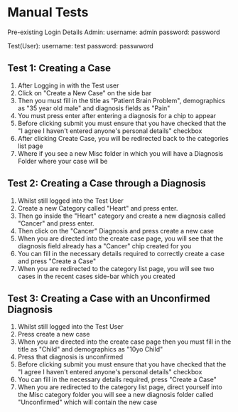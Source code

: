 # Manual Tests
Pre-existing Login Details
Admin:
username: admin
password: password

Test(User):
username: test
password: passwword

## Test 1: Creating a Case
1. After Logging in with the Test user
2. Click on "Create a New Case" on the side bar
3. Then you must fill in the title as "Patient Brain Problem", demographics as "35 year old male" and diagnosis fields as "Pain"
4. You must press enter after entering a diagnosis for a chip to appear
5. Before clicking submit you must ensure that you have checked that the "I agree I haven't entered anyone's personal details" checkbox
6. After clicking Create Case, you will be redirected back to the categories list page
7. Where if you see a new Misc folder in which you will have a Diagnosis Folder where your case will be

## Test 2: Creating a Case through a Diagnosis
1. Whilst still logged into the Test User
2. Create a new Category called "Heart" and press enter.
3. Then go inside the "Heart" category and create a new diagnosis called "Cancer" and press enter.
4. Then click on the "Cancer" Diagnosis and press create a new case
5. When you are directed into the create case page, you will see that the diagnosis field already has a "Cancer" chip created for you
6. You can fill in the necessary details required to correctly create a case and press "Create a Case"
7. When you are redirected to the category list page, you will see two cases in the recent cases side-bar which you created

## Test 3: Creating a Case with an Unconfirmed Diagnosis
1. Whilst still logged into the Test User
2. Press create a new case
3. When you are directed into the create case page then you must fill in the title as "Child" and demographics as "10yo Child"
4. Press that diagnosis is unconfirmed
5. Before clicking submit you must ensure that you have checked that the "I agree I haven't entered anyone's personal details" checkbox
6. You can fill in the necessary details required, press "Create a Case"
7. When you are redirected to the category list page, direct yourself into the Misc category folder you will see a new diagnosis folder called "Unconfirmed" which will contain the new case

